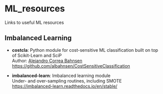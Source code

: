 # ML_resources

Links to useful ML resources

## Imbalanced Learning

- **costcla**: Python module for cost-sensitive ML classification built on top of Scikit-Learn and SciP   
  Author:  [Alejandro Correa Bahnsen](albahnsen.com)    
  https://github.com/albahnsen/CostSensitiveClassification

- **imbalanced-learn**: Imbalanced learning module  
  Under- and over-sampling routines, including SMOTE  
  https://imbalanced-learn.readthedocs.io/en/stable/
